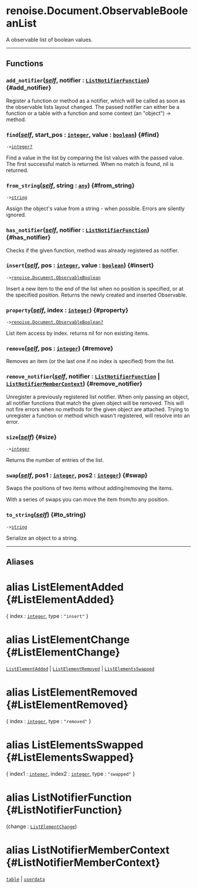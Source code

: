 # renoise.Document.ObservableBooleanList  
A observable list of boolean values.  

---  
## Functions
### `add_notifier`([*self*](../../API/builtins/self.md), notifier : [`ListNotifierFunction`](#ListNotifierFunction)) {#add_notifier}
Register a function or method as a notifier, which will be called as soon as
the observable lists layout changed. The passed notifier can either be a function
or a table with a function and some context (an "object") -> method.
### `find`([*self*](../../API/builtins/self.md), start_pos : [`integer`](../../API/builtins/integer.md), value : [`boolean`](../../API/builtins/boolean.md)) {#find}
`->`[`integer`](../../API/builtins/integer.md)[`?`](../../API/builtins/nil.md)  

Find a value in the list by comparing the list values with the passed
value. The first successful match is returned. When no match is found, nil
is returned.
### `from_string`([*self*](../../API/builtins/self.md), string : [`any`](../../API/builtins/any.md)) {#from_string}
`->`[`string`](../../API/builtins/string.md)  

Assign the object's value from a string - when possible. Errors are
silently ignored.
### `has_notifier`([*self*](../../API/builtins/self.md), notifier : [`ListNotifierFunction`](#ListNotifierFunction)) {#has_notifier}
Checks if the given function, method was already registered as notifier.
### `insert`([*self*](../../API/builtins/self.md), pos : [`integer`](../../API/builtins/integer.md), value : [`boolean`](../../API/builtins/boolean.md)) {#insert}
`->`[`renoise.Document.ObservableBoolean`](../../API/renoise/renoise.Document.ObservableBoolean.md)  

Insert a new item to the end of the list when no position is specified, or
at the specified position. Returns the newly created and inserted Observable.
### `property`([*self*](../../API/builtins/self.md), index : [`integer`](../../API/builtins/integer.md)) {#property}
`->`[`renoise.Document.ObservableBoolean`](../../API/renoise/renoise.Document.ObservableBoolean.md)[`?`](../../API/builtins/nil.md)  

List item access by index. returns nil for non existing items.
### `remove`([*self*](../../API/builtins/self.md), pos : [`integer`](../../API/builtins/integer.md)) {#remove}
Removes an item (or the last one if no index is specified) from the list.
### `remove_notifier`([*self*](../../API/builtins/self.md), notifier : [`ListNotifierFunction`](#ListNotifierFunction) | [`ListNotifierMemberContext`](#ListNotifierMemberContext)) {#remove_notifier}
Unregister a previously registered list notifier. When only passing an object,
all notifier functions that match the given object will be removed.
This will not fire errors when no methods for the given object are attached.
Trying to unregister a function or method which wasn't registered, will resolve
into an error.
### `size`([*self*](../../API/builtins/self.md)) {#size}
`->`[`integer`](../../API/builtins/integer.md)  

Returns the number of entries of the list.
### `swap`([*self*](../../API/builtins/self.md), pos1 : [`integer`](../../API/builtins/integer.md), pos2 : [`integer`](../../API/builtins/integer.md)) {#swap}
Swaps the positions of two items without adding/removing the items.

With a series of swaps you can move the item from/to any position.
### `to_string`([*self*](../../API/builtins/self.md)) {#to_string}
`->`[`string`](../../API/builtins/string.md)  

Serialize an object to a string.  



---  
## Aliases  
# alias ListElementAdded {#ListElementAdded}
{ index : [`integer`](../../API/builtins/integer.md), type : `"insert"` }  
  
  
# alias ListElementChange {#ListElementChange}
[`ListElementAdded`](#ListElementAdded) | [`ListElementRemoved`](#ListElementRemoved) | [`ListElementsSwapped`](#ListElementsSwapped)  
  
  
# alias ListElementRemoved {#ListElementRemoved}
{ index : [`integer`](../../API/builtins/integer.md), type : `"removed"` }  
  
  
# alias ListElementsSwapped {#ListElementsSwapped}
{ index1 : [`integer`](../../API/builtins/integer.md), index2 : [`integer`](../../API/builtins/integer.md), type : `"swapped"` }  
  
  
# alias ListNotifierFunction {#ListNotifierFunction}
(change : [`ListElementChange`](#ListElementChange))  
  
  
# alias ListNotifierMemberContext {#ListNotifierMemberContext}
[`table`](../../API/builtins/table.md) | [`userdata`](../../API/builtins/userdata.md)  
  
  

